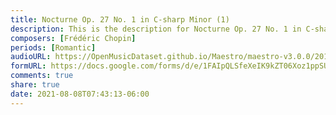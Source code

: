 ```yaml
---
title: Nocturne Op. 27 No. 1 in C-sharp Minor (1)
description: This is the description for Nocturne Op. 27 No. 1 in C-sharp Minor by Frédéric Chopin
composers: [Frédéric Chopin]
periods: [Romantic]
audioURL: https://OpenMusicDataset.github.io/Maestro/maestro-v3.0.0/2011/MIDI-Unprocessed_22_R2_2011_MID--AUDIO_R2-D5_10_Track10_wav.midi
formURL: https://docs.google.com/forms/d/e/1FAIpQLSfeXeIK9kZT06Xoz1ppSUP97Mb72tQaO6pDJcvltaPBGEdM1w/viewform
comments: true
share: true
date: 2021-08-08T07:43:13-06:00
---
```

